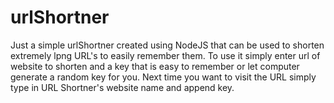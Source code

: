# urlShortner
Just a simple urlShortner created using NodeJS that can be used to shorten extremely lpng URL's to easily remember them.
To use it simply enter url of website to shorten and a key that is easy to remember or let computer generate a random key for you.
Next time you want to visit the URL simply type in URL Shortner's website name and append key.
